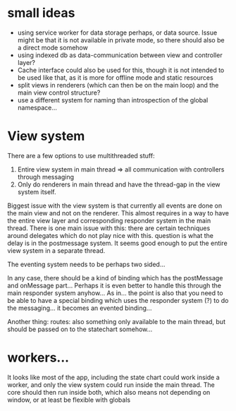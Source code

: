 # small ideas

- using service worker for data storage perhaps, or data source.
  Issue might be that it is not available in private mode, so there should
  also be a direct mode somehow
- using indexed db as data-communication between view and controller layer?
- Cache interface could also be used for this, though it is not intended
  to be used like that, as it is more for offline mode and static resources
- split views in renderers (which can then be on the main loop)
  and the main view control structure?
- use a different system for naming than introspection of the global namespace...

# View system
There are a few options to use multithreaded stuff:
1. Entire view system in main thread => all communication with controllers through messaging
2. Only do renderers in main thread and have the thread-gap in the view system itself.

Biggest issue with the view system is that currently all events are done on the main view
and not on the renderer. This almost requires in a way to have the entire view layer
and corresponding responder system in the main thread.
There is one main issue with this: there are certain techniques around delegates
which do not play nice with this.
question is what the delay is in the postmessage system. It seems good enough to
put the entire view system in a separate thread.

The eventing system needs to be perhaps two sided...

In any case, there should be a kind of binding which has the postMessage and onMessage
part... Perhaps it is even better to handle this through the main responder system
anyhow...
As in... the point is also that you need to be able to have a special binding
which uses the responder system (?) to do the messaging...
it becomes an evented binding...

Another thing: routes: also something only available to the main thread, but should be passed
on to the statechart somehow...


# workers...
It looks like most of the app, including the state chart could work inside a worker,
and only the view system could run inside the main thread. 
The core should then run inside both, which also means not depending on window, or at least be flexible
with globals